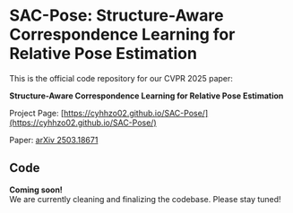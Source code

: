 # SAC-Pose: Structure-Aware Correspondence Learning for Relative Pose Estimation
This is the official code repository for our CVPR 2025 paper:

**Structure-Aware Correspondence Learning for Relative Pose Estimation**

Project Page: [https://cyhhzo02.github.io/SAC-Pose/](https://cyhhzo02.github.io/SAC-Pose/)

Paper: [arXiv 2503.18671](https://arxiv.org/abs/2503.18671)

## Code

**Coming soon!**  
We are currently cleaning and finalizing the codebase. Please stay tuned!

